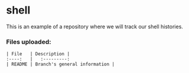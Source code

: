 # shell
This is an example of a repository where we will track our shell histories.

### Files uploaded:

	| File   | Description |
	:----:   |   :---------:
	| README | Branch's general information |
